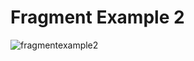 # Fragment Example 2


![fragmentexample2](https://user-images.githubusercontent.com/46137894/55881635-baf65680-5bc2-11e9-9af8-0eef56bf6204.gif)

